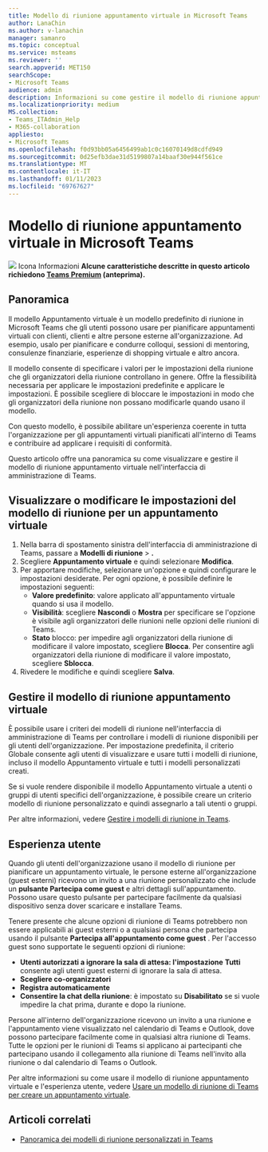 ```yaml
---
title: Modello di riunione appuntamento virtuale in Microsoft Teams
author: LanaChin
ms.author: v-lanachin
manager: samanro
ms.topic: conceptual
ms.service: msteams
ms.reviewer: ''
search.appverid: MET150
searchScope:
- Microsoft Teams
audience: admin
description: Informazioni su come gestire il modello di riunione appuntamento virtuale per gli utenti di Teams nell'organizzazione.
ms.localizationpriority: medium
MS.collection:
- Teams_ITAdmin_Help
- M365-collaboration
appliesto:
- Microsoft Teams
ms.openlocfilehash: f0d93bb05a6456499ab1c0c16070149d8cdfd949
ms.sourcegitcommit: 0d25efb3dae31d5199807a14baaf30e944f561ce
ms.translationtype: MT
ms.contentlocale: it-IT
ms.lasthandoff: 01/11/2023
ms.locfileid: "69767627"
---
```

# <a name="virtual-appointment-meeting-template-in-microsoft-teams"></a>Modello di riunione appuntamento virtuale in Microsoft Teams

![](media/info.png) Icona Informazioni **Alcune caratteristiche descritte in questo articolo richiedono [Teams Premium](teams-add-on-licensing/licensing-enhance-teams.md) (anteprima).**

## <a name="overview"></a>Panoramica

Il modello Appuntamento virtuale è un modello predefinito di riunione in Microsoft Teams che gli utenti possono usare per pianificare appuntamenti virtuali con clienti, clienti e altre persone esterne all'organizzazione. Ad esempio, usalo per pianificare e condurre colloqui, sessioni di mentoring, consulenze finanziarie, esperienze di shopping virtuale e altro ancora.

Il modello consente di specificare i valori per le impostazioni della riunione che gli organizzatori della riunione controllano in genere. Offre la flessibilità necessaria per applicare le impostazioni predefinite e applicare le impostazioni. È possibile scegliere di bloccare le impostazioni in modo che gli organizzatori della riunione non possano modificarle quando usano il modello.

Con questo modello, è possibile abilitare un'esperienza coerente in tutta l'organizzazione per gli appuntamenti virtuali pianificati all'interno di Teams e contribuire ad applicare i requisiti di conformità.

Questo articolo offre una panoramica su come visualizzare e gestire il modello di riunione appuntamento virtuale nell'interfaccia di amministrazione di Teams.

## <a name="view-or-change-virtual-appointment-meeting-template-settings"></a>Visualizzare o modificare le impostazioni del modello di riunione per un appuntamento virtuale

1. Nella barra di spostamento sinistra dell'interfaccia di amministrazione di Teams, passare a **Modelli di riunione** > **.**
1. Scegliere **Appuntamento virtuale** e quindi selezionare **Modifica**.
1. Per apportare modifiche, selezionare un'opzione e quindi configurare le impostazioni desiderate. Per ogni opzione, è possibile definire le impostazioni seguenti:
    - **Valore predefinito**: valore applicato all'appuntamento virtuale quando si usa il modello.
    - **Visibilità**: scegliere **Nascondi** o **Mostra** per specificare se l'opzione è visibile agli organizzatori delle riunioni nelle opzioni delle riunioni di Teams.
    - **Stato** blocco: per impedire agli organizzatori della riunione di modificare il valore impostato, scegliere **Blocca**. Per consentire agli organizzatori della riunione di modificare il valore impostato, scegliere **Sblocca**.
1. Rivedere le modifiche e quindi scegliere **Salva**.

## <a name="manage-the-virtual-appointment-meeting-template"></a>Gestire il modello di riunione appuntamento virtuale

È possibile usare i criteri dei modelli di riunione nell'interfaccia di amministrazione di Teams per controllare i modelli di riunione disponibili per gli utenti dell'organizzazione. Per impostazione predefinita, il criterio Globale consente agli utenti di visualizzare e usare tutti i modelli di riunione, incluso il modello Appuntamento virtuale e tutti i modelli personalizzati creati.

Se si vuole rendere disponibile il modello Appuntamento virtuale a utenti o gruppi di utenti specifici dell'organizzazione, è possibile creare un criterio modello di riunione personalizzato e quindi assegnarlo a tali utenti o gruppi.

Per altre informazioni, vedere [Gestire i modelli di riunione in Teams](manage-meeting-templates.md).

## <a name="user-experience"></a>Esperienza utente

Quando gli utenti dell'organizzazione usano il modello di riunione per pianificare un appuntamento virtuale, le persone esterne all'organizzazione (guest esterni) ricevono un invito a una riunione personalizzato che include un **pulsante Partecipa come guest** e altri dettagli sull'appuntamento. Possono usare questo pulsante per partecipare facilmente da qualsiasi dispositivo senza dover scaricare e installare Teams.

Tenere presente che alcune opzioni di riunione di Teams potrebbero non essere applicabili ai guest esterni o a qualsiasi persona che partecipa usando il pulsante **Partecipa all'appuntamento come guest** . Per l'accesso guest sono supportate le seguenti opzioni di riunione:

- **Utenti autorizzati a ignorare la sala di attesa: l'impostazione** **Tutti** consente agli utenti guest esterni di ignorare la sala di attesa.
- **Scegliere co-organizzatori**
- **Registra automaticamente**
- **Consentire la chat della riunione**: è impostato su **Disabilitato** se si vuole impedire la chat prima, durante e dopo la riunione.

Persone all'interno dell'organizzazione ricevono un invito a una riunione e l'appuntamento viene visualizzato nel calendario di Teams e Outlook, dove possono partecipare facilmente come in qualsiasi altra riunione di Teams. Tutte le opzioni per le riunioni di Teams si applicano ai partecipanti che partecipano usando il collegamento alla riunione di Teams nell'invito alla riunione o dal calendario di Teams o Outlook.

Per altre informazioni su come usare il modello di riunione appuntamento virtuale e l'esperienza utente, vedere [Usare un modello di riunione di Teams per creare un appuntamento virtuale](https://support.microsoft.com/office/6a9e8cbb-c0ed-4598-851e-3b1750a4a747).

## <a name="related-articles"></a>Articoli correlati

- [Panoramica dei modelli di riunione personalizzati in Teams](custom-meeting-templates-overview.md)
